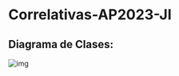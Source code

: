 # Correlativas-AP2023-JI

## Diagrama de Clases:

![img](https://i.postimg.cc/v85tzs5h/Actividad-1-Correlativas-JIF.jpg)